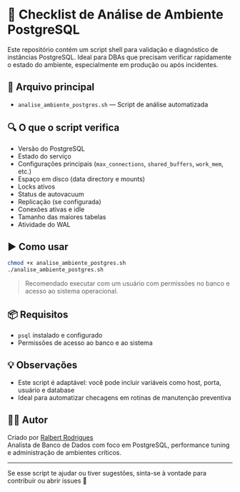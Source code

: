 
# 🧠 Checklist de Análise de Ambiente PostgreSQL

Este repositório contém um script shell para validação e diagnóstico de instâncias PostgreSQL. Ideal para DBAs que precisam verificar rapidamente o estado do ambiente, especialmente em produção ou após incidentes.

## 📄 Arquivo principal

- `analise_ambiente_postgres.sh` — Script de análise automatizada

## 🔍 O que o script verifica

- Versão do PostgreSQL
- Estado do serviço
- Configurações principais (`max_connections`, `shared_buffers`, `work_mem`, etc.)
- Espaço em disco (data directory e mounts)
- Locks ativos
- Status de autovacuum
- Replicação (se configurada)
- Conexões ativas e idle
- Tamanho das maiores tabelas
- Atividade do WAL

## ▶️ Como usar

```bash
chmod +x analise_ambiente_postgres.sh
./analise_ambiente_postgres.sh
```

> Recomendado executar com um usuário com permissões no banco e acesso ao sistema operacional.

## 📦 Requisitos

- `psql` instalado e configurado
- Permissões de acesso ao banco e ao sistema

## 💡 Observações

- Este script é adaptável: você pode incluir variáveis como host, porta, usuário e database
- Ideal para automatizar checagens em rotinas de manutenção preventiva

## 🧑‍💻 Autor

Criado por [Ralbert Rodrigues](https://www.linkedin.com/in/ralbert-rodrigues/)  
Analista de Banco de Dados com foco em PostgreSQL, performance tuning e administração de ambientes críticos.

---

Se esse script te ajudar ou tiver sugestões, sinta-se à vontade para contribuir ou abrir issues 🚀
